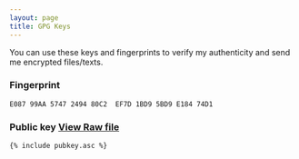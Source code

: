 ```yaml
---
layout: page
title: GPG Keys
---
```


You can use these keys and fingerprints to verify my authenticity and send me
encrypted files/texts. 

### Fingerprint
```
E087 99AA 5747 2494 80C2  EF7D 1BD9 5BD9 E184 74D1
```

### Public key [View Raw file](/pubkey.acs)

```
{% include pubkey.asc %}
```
